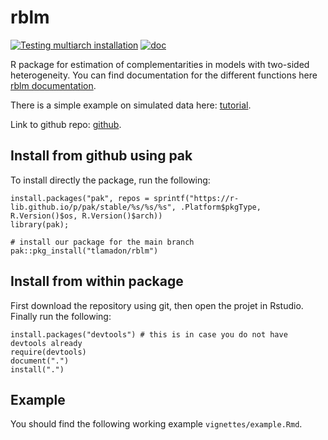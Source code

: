 # rblm

[![Testing multiarch installation](https://github.com/tlamadon/rblm/actions/workflows/test-multiarch-install.yml/badge.svg)](https://github.com/tlamadon/rblm/actions/workflows/test-multiarch-install.yml)
[![doc](https://img.shields.io/badge/doc-latest-blue)](https://tlamadon.github.io/rblm/index.html)

R package for estimation of complementarities in models with two-sided heterogeneity. You can find documentation for the different functions here [rblm documentation](https://tlamadon.github.io/rblm/index.html).

There is a simple example on simulated data here: [tutorial](https://tlamadon.github.io/rblm/articles/example.html).

Link to github repo: [github](https://github.com/tlamadon/rblm).

## Install from github using pak

To install directly the package, run the following:

    install.packages("pak", repos = sprintf("https://r-lib.github.io/p/pak/stable/%s/%s/%s", .Platform$pkgType, R.Version()$os, R.Version()$arch))
    library(pak);
    
    # install our package for the main branch
    pak::pkg_install("tlamadon/rblm")
    
## Install from within package
    
First download the repository using git, then open the projet in Rstudio. Finally run the following:    
    
    install.packages("devtools") # this is in case you do not have devtools already
    require(devtools)
    document(".")
    install(".")
    
## Example

You should find the following working example `vignettes/example.Rmd`.
    
